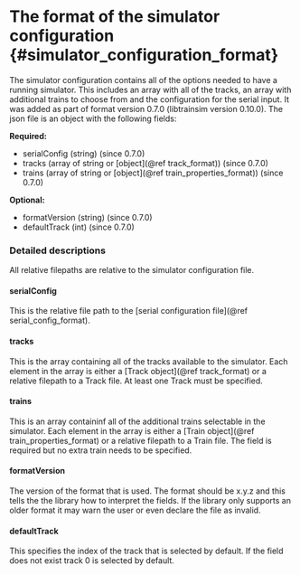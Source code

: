 The format of the simulator configuration {#simulator_configuration_format}
========================

The simulator configuration contains all of the options needed to have a running simulator.
This includes an array with all of the tracks, an array with additional trains to choose from and the configuration for the serial input.
It was added as part of format version 0.7.0 (libtrainsim version 0.10.0).
The json file is an object with the following fields:

**Required:**

* serialConfig (string) (since 0.7.0)
* tracks (array of string or [object](@ref track_format)) (since 0.7.0)
* trains (array of string or [object](@ref train_properties_format)) (since 0.7.0)


**Optional:**

* formatVersion (string) (since 0.7.0)
* defaultTrack (int) (since 0.7.0)

### Detailed descriptions

All relative filepaths are relative to the simulator configuration file.

#### serialConfig

This is the relative file path to the [serial configuration file](@ref serial_config_format).

#### tracks

This is the array containing all of the tracks available to the simulator.
Each element in the array is either a [Track object](@ref track_format) or a relative filepath to a Track file.
At least one Track must be specified.

#### trains

This is an array containinf all of the additional trains selectable in the simulator.
Each element in the array is either a [Train object](@ref train_properties_format) or a relative filepath to a Train file.
The field is required but no extra train needs to be specified.

#### formatVersion

The version of the format that is used.
The format should be x.y.z and this tells the the library how to interpret the fields.
If the library only supports an older format it may warn the user or even declare the file as invalid.

#### defaultTrack

This specifies the index of the track that is selected by default.
If the field does not exist track 0 is selected by default.
